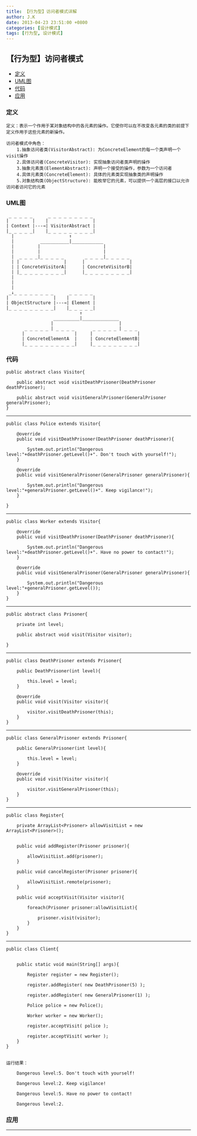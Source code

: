 ```yaml
---
title: 【行为型】访问者模式详解
author: J.K
date: 2013-04-23 23:51:00 +0800
categories: [设计模式]
tags: [行为型, 设计模式]
---
```


## 【行为型】访问者模式

*   [定义](#define)
*   [UML图](#UML)
*   [代码](#code)
*   [应用](#app)


<h3 id="define">定义</h3>

    定义：表示一个作用于某对象结构中的各元素的操作。它使你可以在不改变各元素的类的前提下定义作用于这些元素的新操作。

    访问者模式中角色：
        1.抽象访问者类(VisitorAbstract): 为ConcreteElement的每一个类声明一个visit操作
        2.具体访问者(ConcreteVisitor): 实现抽象访问者类声明的操作
        3.抽象元素类(ElementAbstract): 声明一个接受的操作，参数为一个访问者
        4.具体元素类(ConcreteElement): 具体的元素类实现抽象类的声明操作
        5.对象结构类(ObjectStructure): 能枚举它的元素，可以提供一个高层的接口以允许访问者访问它的元素


<h3 id="UML">UML图</h3>

     _ _ _ _ _      _ _ _ _ _ _ _ _ _
    |         |    |                 |
    | Context |---→| VisitorAbstract |
    |_ _ _ _ _|    |_ _ _ _ _ _ _ _ _|
      |                     ↑
      |          ___________|____________
      |         |                        |
      |         |                        |
      |  _ _ _ _|_ _ _ _ _        _ _ _ _|_ _ _ _ _
      | |                 |      |                 |
      | | ConcreteVisitorA|      | ConcreteVisitorB|
      | |_ _ _ _ _ _ _ _ _|      |_ _ _ _ _ _ _ _ _|
      |
      |
      |
     _↓_ _ _ _ _ _ _ _      _ _ _ _ _
    |                 |    |         |
    | ObjectStructure |---→| Element |
    |_ _ _ _ _ _ _ _ _|    |_ _ _ _ _|
                                ↑
                      __________|______________
                     |                         |
           _ _ _ _ _ | _ _ _ _       _ _ _ _ _ | _ _ _
          |                   |     |                 |
          | ConcreteElementA  |     | ConcreteElementB|
          |_ _ _ _ _ _ _ _ _ _|     |_ _ _ _ _ _ _ _ _|





<h3 id="code">代码</h3>

    public abstract class Visitor{

        public abstract void visitDeathPrisoner(DeathPrisoner deathPrisoner);

        public abstract void visitGeneralPrisoner(GeneralPrisoner generalPrisoner);
    }

***

    public class Police extends Visitor{

        @override
        public void visitDeathPrisoner(DeathPrisoner deathPrisoner){

            System.out.println("Dangerous level:"+deathPrisoner.getLevel()+". Don't touch with yourself!");
        }

        @override
        public void visitGeneralPrisoner(GeneralPrisoner generalPrisoner){

            System.out.println("Dangerous level:"+generalPrisoner.getLevel()+". Keep vigilance!");
        }

    }

***

    public class Worker extends Visitor{

        @override
        public void visitDeathPrisoner(DeathPrisoner deathPrisoner){

            System.out.println("Dangerous level:"+deathPrisoner.getLevel()+". Have no power to contact!");
        }

        @override
        public void visitGeneralPrisoner(GeneralPrisoner generalPrisoner){

            System.out.println("Dangerous level:"+generalPrisoner.getLevel());
        }
    }

***

    public abstract class Prisoner{

        private int level;

        public abstract void visit(Visitor visitor);

    }

***

    public class DeathPrisoner extends Prisoner{

        public DeathPrisoner(int level){

            this.level = level;
        }

        @override
        public void visit(Visitor visitor){

            visitor.visitDeathPrisoner(this);
        }
    }


***

    public class GeneralPrisoner extends Prisoner{

        public GeneralPrisoner(int level){

            this.level = level;
        }

        @override
        public void visit(Visitor visitor){

            visitor.visitGeneralPrisoner(this);
        }
    }



***

    public class Register{

        private ArrayList<Prisoner> allowVisitList = new ArrayList<Prisoner>();


        public void addRegister(Prisoner prisoner){

            allowVisitList.add(prisoner);
        }

        public void cancelRegister(Prisoner prisoner){

            allowVisitList.remote(prisoner);
        }

        public void acceptVisit(Visitor visitor){

            foreach(Prisoner prisoner:allowVisitList){

                prisoner.visit(visitor);
            }
        }
    }

***

    public class Client{


        public static void main(String[] args){

            Register register = new Register();

            register.addRegister( new DeathPrisoner(5) );

            register.addRegister( new GeneralPrisoner(1) );

            Police police = new Police();

            Worker worker = new Worker();

            register.acceptVisit( police );

            register.acceptVisit( worker );
        }
    }


    运行结果：

        Dangerous level:5. Don't touch with yourself!

        Dangerous level:2. Keep vigilance!

        Dangerous level:5. Have no power to contact!

        Dangerous level:2.



<h3 id="app">应用</h3>



***
